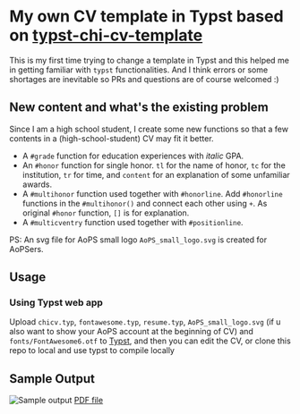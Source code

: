 # My own CV template in Typst based on [typst-chi-cv-template](https://github.com/matchy233/typst-chi-cv-template)

This is my first time trying to change a template in Typst and this helped me in getting familiar with `typst` functionalities. And I think errors or some shortages are inevitable so PRs and questions are of course welcomed :)

## New content and what's the existing problem
Since I am a high school student, I create some new functions so that a few contents in a (high-school-student) CV may fit it better.
- A `#grade` function for education experiences with _italic_ GPA.
- An `#honor` function for single honor. `tl` for the name of honor, `tc` for the institution, `tr` for time, and `content` for an explanation of some unfamiliar awards.
- A `#multihonor` function used together with `#honorline`. Add `#honorline` functions in the `#multihonor()` and connect each other using `+`. As original `#honor` function,  `[]` is for explanation.
- A `#multicventry` function used together with `#positionline`.

PS: An svg file for AoPS small logo `AoPS_small_logo.svg` is created for AoPSers.

## Usage
### Using Typst web app

Upload `chicv.typ`, `fontawesome.typ`, `resume.typ`, `AoPS_small_logo.svg` (if u also want to show your AoPS account at the beginning of CV) and `fonts/FontAwesome6.otf` to [Typst](https://typst.app/), and then you can edit the CV, or clone this repo to local and use typst to compile locally 

## Sample Output

![Sample output](CV-sample-preview.jpg)
[PDF file](CV_sample.pdf)
